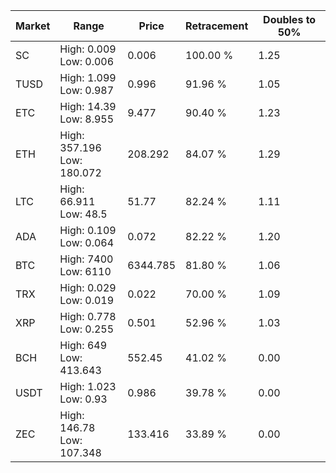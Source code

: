 | Market | Range | Price| Retracement | Doubles to 50% |
| --- | --- | --- | --- | --- |
| SC | High: 0.009<br />Low: 0.006 | 0.006 | 100.00 % | 1.25 |
| TUSD | High: 1.099<br />Low: 0.987 | 0.996 | 91.96 % | 1.05 |
| ETC | High: 14.39<br />Low: 8.955 | 9.477 | 90.40 % | 1.23 |
| ETH | High: 357.196<br />Low: 180.072 | 208.292 | 84.07 % | 1.29 |
| LTC | High: 66.911<br />Low: 48.5 | 51.77 | 82.24 % | 1.11 |
| ADA | High: 0.109<br />Low: 0.064 | 0.072 | 82.22 % | 1.20 |
| BTC | High: 7400<br />Low: 6110 | 6344.785 | 81.80 % | 1.06 |
| TRX | High: 0.029<br />Low: 0.019 | 0.022 | 70.00 % | 1.09 |
| XRP | High: 0.778<br />Low: 0.255 | 0.501 | 52.96 % | 1.03 |
| BCH | High: 649<br />Low: 413.643 | 552.45 | 41.02 % | 0.00 |
| USDT | High: 1.023<br />Low: 0.93 | 0.986 | 39.78 % | 0.00 |
| ZEC | High: 146.78<br />Low: 107.348 | 133.416 | 33.89 % | 0.00 |
